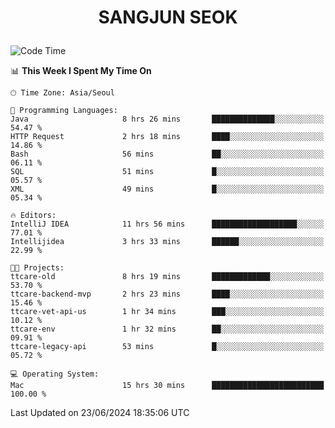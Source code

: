 <h1>
 <p align="center">
   SANGJUN SEOK
 </p>
</h1>

<!--START_SECTION:waka-->
![Code Time](http://img.shields.io/badge/Code%20Time-3%2C623%20hrs%2012%20mins-blue)

📊 **This Week I Spent My Time On** 

```text
🕑︎ Time Zone: Asia/Seoul

💬 Programming Languages: 
Java                     8 hrs 26 mins       ██████████████░░░░░░░░░░░   54.47 % 
HTTP Request             2 hrs 18 mins       ████░░░░░░░░░░░░░░░░░░░░░   14.86 % 
Bash                     56 mins             ██░░░░░░░░░░░░░░░░░░░░░░░   06.11 % 
SQL                      51 mins             █░░░░░░░░░░░░░░░░░░░░░░░░   05.57 % 
XML                      49 mins             █░░░░░░░░░░░░░░░░░░░░░░░░   05.34 % 

🔥 Editors: 
IntelliJ IDEA            11 hrs 56 mins      ███████████████████░░░░░░   77.01 % 
Intellijidea             3 hrs 33 mins       ██████░░░░░░░░░░░░░░░░░░░   22.99 % 

🐱‍💻 Projects: 
ttcare-old               8 hrs 19 mins       █████████████░░░░░░░░░░░░   53.70 % 
ttcare-backend-mvp       2 hrs 23 mins       ████░░░░░░░░░░░░░░░░░░░░░   15.46 % 
ttcare-vet-api-us        1 hr 34 mins        ███░░░░░░░░░░░░░░░░░░░░░░   10.12 % 
ttcare-env               1 hr 32 mins        ██░░░░░░░░░░░░░░░░░░░░░░░   09.91 % 
ttcare-legacy-api        53 mins             █░░░░░░░░░░░░░░░░░░░░░░░░   05.72 % 

💻 Operating System: 
Mac                      15 hrs 30 mins      █████████████████████████   100.00 % 
```


 Last Updated on 23/06/2024 18:35:06 UTC
<!--END_SECTION:waka-->
